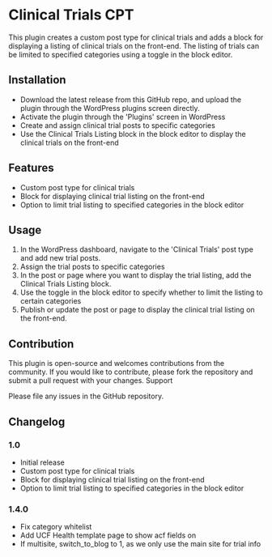 # Clinical Trials CPT

This plugin creates a custom post type for clinical trials and adds a block for displaying a listing of clinical trials on the front-end. The listing of trials can be limited to specified categories using a toggle in the block editor.

## Installation

* Download the latest release from this GitHub repo, and upload the plugin through the WordPress plugins screen directly.
* Activate the plugin through the 'Plugins' screen in WordPress
* Create and assign clinical trial posts to specific categories
* Use the Clinical Trials Listing block in the block editor to display the clinical trials on the front-end

## Features

* Custom post type for clinical trials
* Block for displaying clinical trial listing on the front-end
* Option to limit trial listing to specified categories in the block editor

## Usage

1. In the WordPress dashboard, navigate to the 'Clinical Trials' post type and add new trial posts.
2. Assign the trial posts to specific categories
3. In the post or page where you want to display the trial listing, add the Clinical Trials Listing block.
4. Use the toggle in the block editor to specify whether to limit the listing to certain categories
5. Publish or update the post or page to display the clinical trial listing on the front-end.

## Contribution

This plugin is open-source and welcomes contributions from the community. If you would like to contribute, please fork the repository and submit a pull request with your changes.
Support

Please file any issues in the GitHub repository.

## Changelog

### 1.0

* Initial release
* Custom post type for clinical trials
* Block for displaying clinical trial listing on the front-end
* Option to limit trial listing to specified categories in the block editor

### 1.4.0

* Fix category whitelist
* Add UCF Health template page to show acf fields on
* If multisite, switch_to_blog to 1, as we only use the main site for trial info
